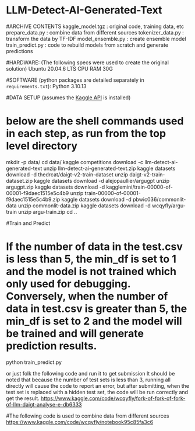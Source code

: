 # LLM-Detect-AI-Generated-Text

#ARCHIVE CONTENTS
kaggle_model.tgz          : original code, training data, etc
prepare_data.py           : combine data from different sources 
tokenizer_data.py         : transform the data by TF-IDF
model_ensemble.py         : create ensemble model
train_predict.py          : code to rebuild models from scratch and generate predictions


#HARDWARE: (The following specs were used to create the original solution)
Ubuntu 20.04.6 LTS
CPU RAM 30G

#SOFTWARE (python packages are detailed separately in `requirements.txt`):
Python 3.10.13

#DATA SETUP (assumes the [Kaggle API](https://github.com/Kaggle/kaggle-api) is installed)
# below are the shell commands used in each step, as run from the top level directory
mkdir -p data/
cd data/
kaggle competitions download -c  llm-detect-ai-generated-text
unzip llm-detect-ai-generated-text.zip 
kaggle datasets download -d thedrcat/daigt-v2-train-dataset
unzip daigt-v2-train-dataset.zip
kaggle datasets download -d alejopaullier/argugpt
unzip argugpt.zip 
kaggle datasets download -d kagglemini/train-00000-of-00001-f9daec1515e5c4b9
unzip train-00000-of-00001-f9daec1515e5c4b9.zip
kaggle datasets download -d pbwic036/commonlit-data
unzip commonlit-data.zip
kaggle datasets download -d wcqyfly/argu-train
unzip argu-train.zip 
cd ..

#Train and Predict

# If the number of data  in the test.csv is less than 5, the min_df is set to 1 and the model is not trained which only used for debugging. Conversely, when the number of data in test.csv is greater than 5, the min_df is set to 2 and the model will be trained and will generate prediction results. 
python train_predict.py 

or just folk the following code and run it to get submission
It should be noted that because the number of test sets is less than 3, running all directly will cause the code to report an error, but after submitting, when the test set is replaced with a hidden test set, the code will be run correctly and get the result. 
https://www.kaggle.com/code/wcqyfly/fork-of-fork-of-fork-of-llm-daigt-analyse-e-db6333

#The following code is used to combine data from different sources
https://www.kaggle.com/code/wcqyfly/notebook95c85fa3c6
